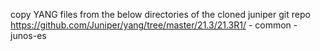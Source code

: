 copy YANG files from the below directories of the cloned juniper git repo https://github.com/Juniper/yang/tree/master/21.3/21.3R1/
    - common
    - junos-es
